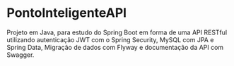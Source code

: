 # PontoInteligenteAPI
Projeto em Java, para estudo do Spring Boot em forma de uma API RESTful utilizando autenticação JWT com o Spring Security, MySQL com JPA e Spring Data, Migração de dados com Flyway e documentação da API com Swagger. 
